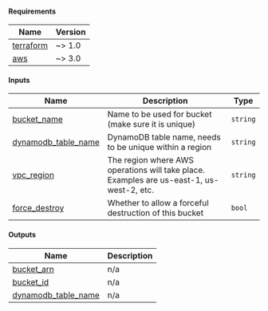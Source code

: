 <!-- BEGIN_TF_DOCS -->
#### Requirements

| Name | Version |
|------|---------|
| <a name="requirement_terraform"></a> [terraform](#requirement_terraform) | ~> 1.0 |
| <a name="requirement_aws"></a> [aws](#requirement_aws) | ~> 3.0 |

#### Inputs

| Name | Description | Type |
|------|-------------|------|
| <a name="input_bucket_name"></a> [bucket_name](#input_bucket_name) | Name to be used for bucket (make sure it is unique) | `string` |
| <a name="input_dynamodb_table_name"></a> [dynamodb_table_name](#input_dynamodb_table_name) | DynamoDB table name, needs to be unique within a region | `string` |
| <a name="input_vpc_region"></a> [vpc_region](#input_vpc_region) | The region where AWS operations will take place. Examples are us-east-1, us-west-2, etc. | `string` |
| <a name="input_force_destroy"></a> [force_destroy](#input_force_destroy) | Whether to allow a forceful destruction of this bucket | `bool` |

#### Outputs

| Name | Description |
|------|-------------|
| <a name="output_bucket_arn"></a> [bucket_arn](#output_bucket_arn) | n/a |
| <a name="output_bucket_id"></a> [bucket_id](#output_bucket_id) | n/a |
| <a name="output_dynamodb_table_name"></a> [dynamodb_table_name](#output_dynamodb_table_name) | n/a |
<!-- END_TF_DOCS -->
